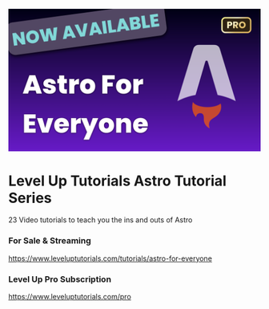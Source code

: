![Astro on Level Up Tutorials](./NowAvailable.png)

# Level Up Tutorials Astro Tutorial Series

23 Video tutorials to teach you the ins and outs of Astro

### For Sale & Streaming

https://www.leveluptutorials.com/tutorials/astro-for-everyone

### Level Up Pro Subscription

https://www.leveluptutorials.com/pro
